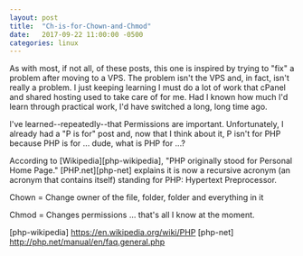 ```yaml
---
layout: post
title:  "Ch-is-for-Chown-and-Chmod"
date:   2017-09-22 11:00:00 -0500
categories: linux
---
```

As with most, if not all, of these posts, this one is inspired by trying to "fix" a problem after moving to a VPS. The problem isn't the VPS and, in fact, isn't really a problem. I just keeping learning I must do a lot of work that cPanel and shared hosting used to take care of for me. Had I known how much I'd learn through practical work, I'd have switched a long, long time ago. 

I've learned--repeatedly--that Permissions are important. Unfortunately, I already had a "P is for" post and, now that I think about it, P isn't for PHP because PHP is for ... dude, what is PHP for ...?

According to [Wikipedia][php-wikipedia], "PHP originally stood for Personal Home Page." [PHP.net][php-net] explains it is now a recursive acronym (an acronym that contains itself) standing for PHP: Hypertext Preprocessor.

Chown = Change owner of the file, folder, folder and everything in it

Chmod = Changes permissions ... that's all I know at the moment.

[php-wikipedia] https://en.wikipedia.org/wiki/PHP
[php-net] http://php.net/manual/en/faq.general.php